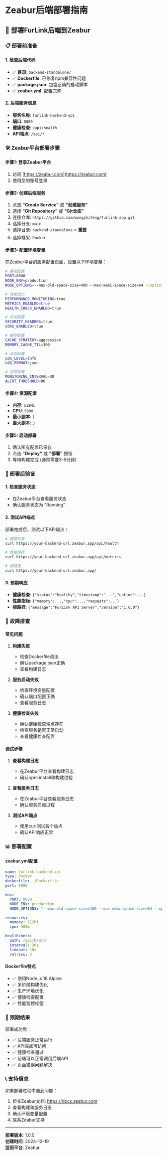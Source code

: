 # Zeabur后端部署指南

## 🚀 部署FurLink后端到Zeabur

### 📋 部署前准备

#### 1. 检查后端代码
- ✅ **目录**: `backend-standalone/`
- ✅ **Dockerfile**: 已修复npm兼容性问题
- ✅ **package.json**: 包含正确的启动脚本
- ✅ **zeabur.yml**: 配置完整

#### 2. 后端服务信息
- **服务名称**: `furlink-backend-api`
- **端口**: `8080`
- **健康检查**: `/api/health`
- **API端点**: `/api/*`

### 🛠️ Zeabur平台部署步骤

#### 步骤1: 登录Zeabur平台
1. 访问 [https://zeabur.com](https://zeabur.com)
2. 使用您的账号登录

#### 步骤2: 创建后端服务
1. 点击 **"Create Service"** 或 **"创建服务"**
2. 选择 **"Git Repository"** 或 **"Git仓库"**
3. 连接仓库: `https://github.com/wongzhifeng/furlink-app.git`
4. 选择分支: `main`
5. 选择目录: `backend-standalone` ⭐ **重要**
6. 选择框架: `Docker`

#### 步骤3: 配置环境变量
在Zeabur平台的服务配置页面，设置以下环境变量：

```bash
# 基础配置
PORT=8080
NODE_ENV=production
NODE_OPTIONS=--max-old-space-size=400 --max-semi-space-size=64 --optimize-for-size

# 性能优化
PERFORMANCE_MONITORING=true
METRICS_ENABLED=true
HEALTH_CHECK_ENABLED=true

# 安全配置
SECURITY_HEADERS=true
CORS_ENABLED=true

# 缓存配置
CACHE_STRATEGY=aggressive
MEMORY_CACHE_TTL=300

# 日志配置
LOG_LEVEL=info
LOG_FORMAT=json

# 监控配置
MONITORING_INTERVAL=30
ALERT_THRESHOLD=80
```

#### 步骤4: 资源配置
- **内存**: `512Mi`
- **CPU**: `500m`
- **最小副本**: `1`
- **最大副本**: `3`

#### 步骤5: 启动部署
1. 确认所有配置已保存
2. 点击 **"Deploy"** 或 **"部署"** 按钮
3. 等待构建完成 (通常需要3-5分钟)

### 🧪 部署后验证

#### 1. 检查服务状态
- 在Zeabur平台查看服务状态
- 确认服务状态为 "Running"

#### 2. 测试API端点
部署完成后，测试以下API端点：

```bash
# 健康检查
curl https://your-backend-url.zeabur.app/api/health

# 性能指标
curl https://your-backend-url.zeabur.app/api/metrics

# 根路径
curl https://your-backend-url.zeabur.app/
```

#### 3. 预期响应
- **健康检查**: `{"status":"healthy","timestamp":"...","uptime":...}`
- **性能指标**: `{"memory":...,"cpu":...,"requests":...}`
- **根路径**: `{"message":"FurLink API Server","version":"1.0.0"}`

### 🔧 故障排查

#### 常见问题

1. **构建失败**
   - 检查Dockerfile语法
   - 确认package.json正确
   - 查看构建日志

2. **服务启动失败**
   - 检查环境变量配置
   - 确认端口配置正确
   - 查看服务日志

3. **健康检查失败**
   - 确认健康检查端点存在
   - 检查服务是否正常启动
   - 查看健康检查配置

#### 调试步骤

1. **查看构建日志**
   - 在Zeabur平台查看构建日志
   - 确认npm install和构建过程

2. **查看服务日志**
   - 在Zeabur平台查看服务日志
   - 确认服务启动过程

3. **测试API端点**
   - 使用curl测试各个端点
   - 确认API响应正常

### 📊 部署配置

#### zeabur.yml配置
```yaml
name: furlink-backend-api
type: docker
dockerfile: ./Dockerfile
port: 8080

env:
  PORT: 8080
  NODE_ENV: production
  NODE_OPTIONS: "--max-old-space-size=400 --max-semi-space-size=64 --optimize-for-size"

resources:
  memory: 512Mi
  cpu: 500m

healthcheck:
  path: /api/health
  interval: 30s
  timeout: 10s
  retries: 3
```

#### Dockerfile特点
- ✅ 使用Node.js 18 Alpine
- ✅ 多阶段构建优化
- ✅ 生产环境优化
- ✅ 健康检查配置
- ✅ 性能监控标签

### 🎯 预期结果

部署成功后：
- ✅ 后端服务正常运行
- ✅ API端点可访问
- ✅ 健康检查通过
- ✅ 前端可以正常调用后端API
- ✅ 页面错误问题解决

### 📞 支持信息

如果部署过程中遇到问题：
1. 检查Zeabur文档: https://docs.zeabur.com
2. 查看构建和服务日志
3. 确认环境变量配置
4. 联系Zeabur支持

---

**部署版本**: 1.0.0  
**创建时间**: 2024-12-19  
**适用平台**: Zeabur
